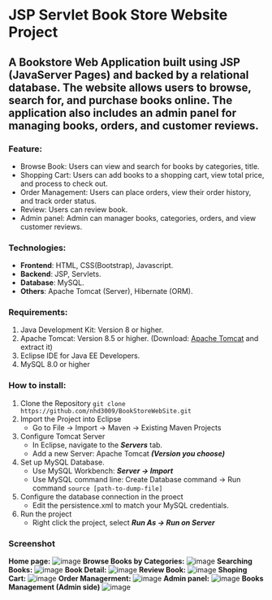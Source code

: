 # JSP Servlet Book Store Website Project

## A Bookstore Web Application built using JSP (JavaServer Pages) and backed by a relational database. The website allows users to browse, search for, and purchase books online. The application also includes an admin panel for managing books, orders, and customer reviews.
### Feature:
- Browse Book: Users can view and search for books by categories, title.
- Shopping Cart: Users can add books to a shopping cart, view total price, and process to check out.
- Order Management: Users can place orders, view their order history, and track order status.
- Review: Users can review book.
- Admin panel: Admin can manager books, categories, orders, and view customer reviews.
### Technologies:
- **Frontend**: HTML, CSS(Bootstrap), Javascript.
- **Backend**: JSP, Servlets.
- **Database**: MySQL.
- **Others**: Apache Tomcat (Server), Hibernate (ORM).

### Requirements:
1. Java Development Kit: Version 8 or higher.
2. Apache Tomcat: Version 8.5 or higher. (Download: [Apache Tomcat](https://tomcat.apache.org/download-90.cgi) and extract it)  
3. Eclipse IDE for Java EE Developers. 
4. MySQL 8.0 or higher

### How to install:
1. Clone the Repository
    ```git clone https://github.com/nhd3009/BookStoreWebSite.git```
2. Import the Project into Eclipse
   - Go to File -> Import -> Maven -> Existing Maven Projects
3. Configure Tomcat Server
   - In Eclipse, navigate to the ***Servers*** tab.
   - Add a new Server: Apache Tomcat ***(Version you choose)***
4. Set up MySQL Database.
   - Use MySQL Workbench: ***Server -> Import***
   - Use MySQL command line: Create Database command -> Run command ```source [path-to-dump-file]```
5. Configure the database connection in the proect
   - Edit the persistence.xml to match your MySQL credentials.
6. Run the project
   - Right click the project, select ***Run As -> Run on Server***

### Screenshot
**Home page:**
![image](https://github.com/user-attachments/assets/6df86f9b-955b-49c5-a6a8-928c24da33c3)
**Browse Books by Categories:**
![image](https://github.com/user-attachments/assets/0ef6370d-4ba9-43b4-baba-3297f02a3c9a)
**Searching Books:**
![image](https://github.com/user-attachments/assets/5c1e09c4-c2b2-432f-9dbe-3e997063a376)
**Book Detail:**
![image](https://github.com/user-attachments/assets/aa2044fc-4815-41ef-ad6e-b136b201e510)
**Review Book:**
![image](https://github.com/user-attachments/assets/18a94c6f-997f-4762-bd34-4fd2465f7f40)
**Shoping Cart:**
![image](https://github.com/user-attachments/assets/4e2c3f5b-2939-488e-81af-4b7e0ee866fe)
**Order Managerment:**
![image](https://github.com/user-attachments/assets/ac8ec70d-1ab6-4256-98e9-ed3a5824c5dc)
**Admin panel:**
![image](https://github.com/user-attachments/assets/cbba3ecc-77c2-4b12-ae72-91b6d4b5262d)
**Books Management (Admin side)**
![image](https://github.com/user-attachments/assets/0ba71ed5-1068-4c42-8f88-c09521f37dae)
